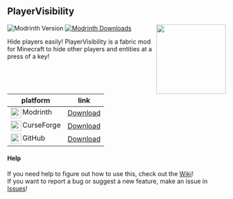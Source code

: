 ## PlayerVisibility
<img src="/assets/logo.png" width="160px" align="right"/>

![Modrinth Version](https://img.shields.io/modrinth/v/rEeBGDR0)
<a href="https://modrinth.com/mod/player-visibility"><img src="https://img.shields.io/modrinth/dt/rEeBGDR0?logo=modrinth" alt="Modrinth Downloads"/></a>

Hide players easily! PlayerVisibility is a fabric mod for Minecraft to hide other players and entities at a press of a key!

| platform | link |
| --- | --- |
| <img src="https://modrinth.com/favicon.ico" width="24px" align="left"> Modrinth | [Download](https://modrinth.com/mod/player-visibility/versions/) |
| <img src="https://static-beta.curseforge.com/images/favicon.ico" width="24px" align="left"> CurseForge | [Download](https://www.curseforge.com/minecraft/mc-mods/player-visibility/files/all) |
| <img src="https://github.githubassets.com/favicons/favicon-dark.svg" width="24px" align="left"> GitHub | [Download](https://github.com/xNasuni/PlayerVisibility/releases/latest) |

#### Help
If you need help to figure out how to use this, check out the [Wiki](https://github.com/xNasuni/PlayerVisibility/wiki)!<br>
If you want to report a bug or suggest a new feature, make an issue in [Issues](https://github.com/xNasuni/PlayerVisibility/issues)!